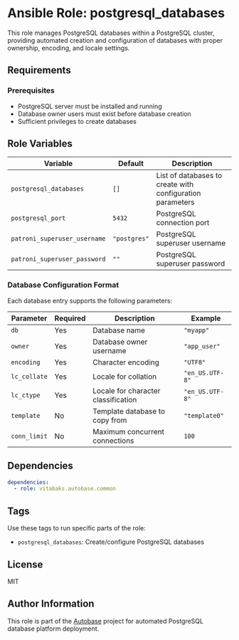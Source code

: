 # Ansible Role: postgresql_databases

This role manages PostgreSQL databases within a PostgreSQL cluster, providing automated creation and configuration of databases with proper ownership, encoding, and locale settings.

## Requirements

### Prerequisites

- PostgreSQL server must be installed and running
- Database owner users must exist before database creation
- Sufficient privileges to create databases

## Role Variables

| Variable | Default | Description |
|----------|---------|-------------|
| `postgresql_databases` | `[]` | List of databases to create with configuration parameters |
| `postgresql_port` | `5432` | PostgreSQL connection port |
| `patroni_superuser_username` | `"postgres"` | PostgreSQL superuser username |
| `patroni_superuser_password` | `""` | PostgreSQL superuser password |

### Database Configuration Format

Each database entry supports the following parameters:

| Parameter | Required | Description | Example |
|-----------|----------|-------------|---------|
| `db` | Yes | Database name | `"myapp"` |
| `owner` | Yes | Database owner username | `"app_user"` |
| `encoding` | Yes | Character encoding | `"UTF8"` |
| `lc_collate` | Yes | Locale for collation | `"en_US.UTF-8"` |
| `lc_ctype` | Yes | Locale for character classification | `"en_US.UTF-8"` |
| `template` | No | Template database to copy from | `"template0"` |
| `conn_limit` | No | Maximum concurrent connections | `100` |

## Dependencies

```yaml
dependencies:
  - role: vitabaks.autobase.common
```

## Tags

Use these tags to run specific parts of the role:

- `postgresql_databases`: Create/configure PostgreSQL databases

## License

MIT

## Author Information

This role is part of the [Autobase](https://github.com/vitabaks/autobase) project for automated PostgreSQL database platform deployment.
